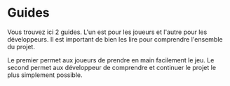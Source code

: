 # Guides

Vous trouvez ici 2 guides. L'un est pour les joueurs et l'autre pour les développeurs. Il est important de bien les lire pour comprendre l'ensemble du projet.

Le premier permet aux joueurs de prendre en main facilement le jeu. Le second permet aux développeur de comprendre et continuer le projet le plus simplement possible.
